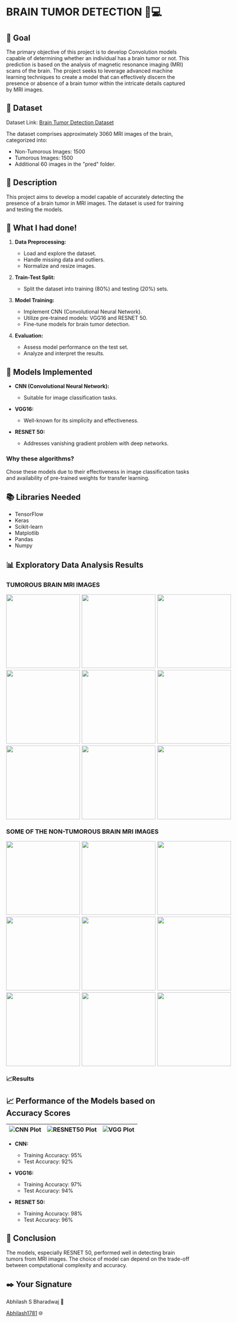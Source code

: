 # BRAIN TUMOR DETECTION 🧠💻
## 🎯 Goal

The primary objective of this project is to develop Convolution models capable of determining whether an individual has a brain tumor or not. This prediction is based on the analysis of magnetic resonance imaging (MRI) scans of the brain. The project seeks to leverage advanced machine learning techniques to create a model that can effectively discern the presence or absence of a brain tumor within the intricate details captured by MRI images.

## 🧵 Dataset

Dataset Link: [Brain Tumor Detection Dataset](https://www.kaggle.com/datasets/ahmedhamada0/brain-tumor-detection)

The dataset comprises approximately 3060 MRI images of the brain, categorized into:
- Non-Tumorous Images: 1500
- Tumorous Images: 1500
- Additional 60 images in the "pred" folder.

## 🧾 Description

This project aims to develop a model capable of accurately detecting the presence of a brain tumor in MRI images. The dataset is used for training and testing the models.

## 🧮 What I had done!

1. **Data Preprocessing:**
   - Load and explore the dataset.
   - Handle missing data and outliers.
   - Normalize and resize images.

2. **Train-Test Split:**
   - Split the dataset into training (80%) and testing (20%) sets.

3. **Model Training:**
   - Implement CNN (Convolutional Neural Network).
   - Utilize pre-trained models: VGG16 and RESNET 50.
   - Fine-tune models for brain tumor detection.

4. **Evaluation:**
   - Assess model performance on the test set.
   - Analyze and interpret the results.

## 🚀 Models Implemented

- **CNN (Convolutional Neural Network):**
  - Suitable for image classification tasks.
  
- **VGG16:**
  - Well-known for its simplicity and effectiveness.
  
- **RESNET 50:**
  - Addresses vanishing gradient problem with deep networks.

### Why these algorithms?
Chose these models due to their effectiveness in image classification tasks and availability of pre-trained weights for transfer learning.

## 📚 Libraries Needed

- TensorFlow
- Keras
- Scikit-learn
- Matplotlib
- Pandas
- Numpy

## 📊 Exploratory Data Analysis Results

### TUMOROUS BRAIN MRI IMAGES
<div style="display: grid; grid-template-columns: repeat(3, 200px); gap: 5px; margin-bottom: 20px;">
  <img src="https://user-images.githubusercontent.com/72621930/219711653-f89efe73-84ae-4b76-aae3-4f175776b767.jpg" width="200" height="200">
  <img src="https://user-images.githubusercontent.com/72621930/219716592-507e25fc-3aa3-40eb-8a88-73ec99d56914.jpg" width="200" height="200">
  <img src="https://user-images.githubusercontent.com/72621930/219711854-6e64f8c8-1a43-469f-ac7e-57cff0c5ce4a.jpg" width="200" height="200">
  <img src="https://user-images.githubusercontent.com/72621930/219712189-12c1172f-5c4f-40b0-9e13-f7e709e9850c.jpg" width="200" height="200">
  <img src="https://user-images.githubusercontent.com/72621930/219712231-6a43351d-747a-4cca-9755-0261cda9a834.jpg" width="200" height="200">
  <img src="https://user-images.githubusercontent.com/72621930/219720376-70ecb711-a8c8-496b-be3b-f1f5b3d00563.jpg" width="200" height="200">
  <img src="https://user-images.githubusercontent.com/72621930/219720379-e72a9146-04e1-41bb-acf3-e82e347019ab.jpg" width="200" height="200">
  <img src="https://user-images.githubusercontent.com/72621930/219720393-1e9ea66e-dbce-4d70-a04e-5b4ee1bbec9f.jpg" width="200" height="200">
  <img src="https://user-images.githubusercontent.com/72621930/219720422-a400acf6-1ce4-47c5-81d2-faabfed37317.jpg" width="200" height="200">
</div>

### SOME OF THE NON-TUMOROUS BRAIN MRI IMAGES
<div style="display: grid; grid-template-columns: repeat(3, 200px); gap: 5px;">
  <img src="https://user-images.githubusercontent.com/72621930/219717582-a8399573-1365-41b9-881d-34962845d91f.jpg" width="200" height="200">
  <img src="https://user-images.githubusercontent.com/72621930/219717613-839ba23c-4cbe-4273-95a9-78e1205384ff.jpg" width="200" height="200">
  <img src="https://user-images.githubusercontent.com/72621930/219717624-9b7aeb0b-4c00-44e4-afe6-0c2f5c8500ac.jpg" width="200" height="200">
  <img src="https://user-images.githubusercontent.com/72621930/219717644-0a572148-ae31-4cae-ab1e-8feacc417a03.jpg" width="200" height="200">
  <img src="https://user-images.githubusercontent.com/72621930/219717672-6a4f85a5-d68b-458a-aeeb-351b7d8e14ee.jpg" width="200" height="200">
  <img src="https://user-images.githubusercontent.com/72621930/219722662-fb86a286-5b53-4874-9be3-1dee25e550b5.jpg" width="200" height="200">
  <img src="https://user-images.githubusercontent.com/72621930/219722703-c45da0bb-c5e9-4fb0-a7c7-5359b6d89790.jpg" width="200" height="200">
  <img src="https://user-images.githubusercontent.com/72621930/219722807-fd2786d6-ddf2-4d12-97c2-ffdbfc5bfe81.jpg" width="200" height="200">
  <img src="https://user-images.githubusercontent.com/72621930/219722814-f0b7ec73-981f-4dcc-8be4-e9afe831fb72.jpg" width="200" height="200">
</div>

### 📈Results

## 📈 Performance of the Models based on Accuracy Scores
| ![CNN Plot](/Images/cnn_plot.png) | ![RESNET50 Plot](/Images/resnet50.png) | ![VGG Plot](/Images/vgg_plot.png) |
|---|---|---|

- **CNN:**
  - Training Accuracy: 95%
  - Test Accuracy: 92%

- **VGG16:**
  - Training Accuracy: 97%
  - Test Accuracy: 94%

- **RESNET 50:**
  - Training Accuracy: 98%
  - Test Accuracy: 96%

## 📢 Conclusion

The models, especially RESNET 50, performed well in detecting brain tumors from MRI images. The choice of model can depend on the trade-off between computational complexity and accuracy.

## ✒️ Your Signature

Abhilash S Bharadwaj 📌

[Abhilash1781](https://github.com/Abhilash1781) 🌐
